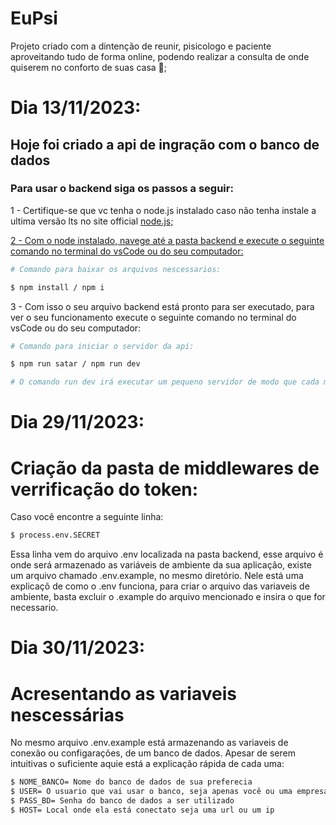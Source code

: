 # EuPsi

Projeto criado com a dintenção de reunir, pisicologo e paciente aproveitando tudo de forma online,
podendo realizar a consulta de onde quiserem no conforto de suas casa 🏡; 

# Dia 13/11/2023:
## Hoje foi criado a api de ingração com o banco de dados

### Para usar o backend siga os passos a seguir:

1 - Certifique-se que vc tenha o node.js instalado caso não tenha instale a ultima versão lts no site official <a href="https://nodejs.org"> node.js;

2 - Com o node instalado, navege até a pasta backend e execute o seguinte comando no terminal do vsCode ou do seu computador:
``` bash 
# Comando para baixar os arquivos nescessarios:

$ npm install / npm i
```

3 - Com isso o seu arquivo backend está pronto para ser executado, para ver o seu funcionamento execute o seguinte comando no terminal do vsCode ou do seu computador:
``` bash 
# Comando para iniciar o servidor da api:

$ npm run satar / npm run dev

# O comando run dev irá executar um pequeno servidor de modo que cada mudaça que vc faça no backend renicie de forma automatica; 
```

# Dia 29/11/2023:
# Criação da pasta de middlewares de verrificação do token:

Caso você encontre a seguinte linha:
``` bash 
$ process.env.SECRET
```
Essa linha vem do arquivo .env localizada na pasta backend, esse arquivo é onde será
armazenado as variáveis de ambiente da sua aplicação, existe um arquivo chamado .env.example,
no mesmo diretório. Nele está uma explicaçõ de como o .env funciona, para criar o arquivo das variaveis de ambiente, basta excluir o .example do arquivo mencionado e insira o que for necessario.

# Dia 30/11/2023:
# Acresentando as variaveis nescessárias

No mesmo arquivo .env.example está armazenando as variaveis de conexão ou configarações, de um banco de dados.
Apesar de serem intuitivas o suficiente aquie está a explicação rápida de cada uma:
``` bash 
$ NOME_BANCO= Nome do banco de dados de sua preferecia
$ USER= O usuario que vai usar o banco, seja apenas você ou uma empresa
$ PASS_BD= Senha do banco de dados a ser utilizado
$ HOST= Local onde ela está conectato seja uma url ou um ip
```